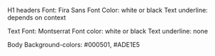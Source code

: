 H1 headers
Font: Fira Sans
Font Color: white or black
Text underline: depends on context

Text
Font: Montserrat
Font color: white or black
Text underline: none

Body
Background-colors: #000501, #ADE1E5
